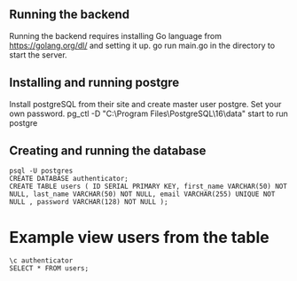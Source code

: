 ## Running the backend
Running the backend requires installing Go language from https://golang.org/dl/ and setting it up. go run main.go in the directory to start the server.

## Installing and running postgre
Install postgreSQL from their site and create master user postgre. Set your own password.
pg_ctl -D "C:\Program Files\PostgreSQL\16\data" start to run postgre

## Creating and running the database
```console
psql -U postgres
CREATE DATABASE authenticator;
CREATE TABLE users ( ID SERIAL PRIMARY KEY, first_name VARCHAR(50) NOT NULL, last_name VARCHAR(50) NOT NULL, email VARCHAR(255) UNIQUE NOT NULL , password VARCHAR(128) NOT NULL );
```
# Example view users from the table
```console
\c authenticator
SELECT * FROM users;
```